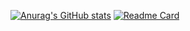 [![Anurag's GitHub stats](https://github-readme-stats.vercel.app/api?username=54linxiu)](https://github.com/anuraghazra/github-readme-stats)
[![Readme Card](https://github-readme-stats.vercel.app/api/pin/?username=54linxiu&q-blog)](https://github.com/anuraghazra/github-readme-stats)

